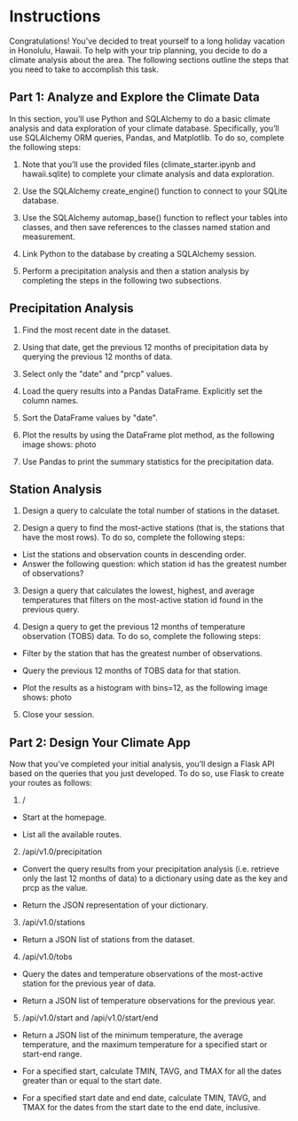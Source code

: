 
# Instructions
Congratulations! You've decided to treat yourself to a long holiday vacation in Honolulu, Hawaii. To help with your trip planning, you decide to do a climate analysis about the area. The following sections outline the steps that you need to take to accomplish this task.

## Part 1: Analyze and Explore the Climate Data
In this section, you’ll use Python and SQLAlchemy to do a basic climate analysis and data exploration of your climate database. Specifically, you’ll use SQLAlchemy ORM queries, Pandas, and Matplotlib. To do so, complete the following steps:

1. Note that you’ll use the provided files (climate_starter.ipynb and hawaii.sqlite) to complete your climate analysis and data exploration.

2. Use the SQLAlchemy create_engine() function to connect to your SQLite database.

3. Use the SQLAlchemy automap_base() function to reflect your tables into classes, and then save references to the classes named station and measurement.

4. Link Python to the database by creating a SQLAlchemy session.
5. Perform a precipitation analysis and then a station analysis by completing the steps in the following two subsections.

## Precipitation Analysis
1. Find the most recent date in the dataset.

2. Using that date, get the previous 12 months of precipitation data by querying the previous 12 months of data.

3. Select only the "date" and "prcp" values.

4. Load the query results into a Pandas DataFrame. Explicitly set the column names.

5. Sort the DataFrame values by "date".

6. Plot the results by using the DataFrame plot method, as the following image shows:
photo
7. Use Pandas to print the summary statistics for the precipitation data.

## Station Analysis
1. Design a query to calculate the total number of stations in the dataset.

2. Design a query to find the most-active stations (that is, the stations that have the most rows). To do so, complete the following steps:

  - List the stations and observation counts in descending order.
  - Answer the following question: which station id has the greatest number of observations?

3. Design a query that calculates the lowest, highest, and average temperatures that filters on the most-active station id found in the previous query.

4. Design a query to get the previous 12 months of temperature observation (TOBS) data. To do so, complete the following steps:

  - Filter by the station that has the greatest number of observations.

  - Query the previous 12 months of TOBS data for that station.

  - Plot the results as a histogram with bins=12, as the following image shows:
    photo
5. Close your session.

## Part 2: Design Your Climate App
Now that you’ve completed your initial analysis, you’ll design a Flask API based on the queries that you just developed. To do so, use Flask to create your routes as follows:

1. /

  - Start at the homepage.

  - List all the available routes.

2. /api/v1.0/precipitation

  - Convert the query results from your precipitation analysis (i.e. retrieve only the last 12 months of data) to a dictionary using date as the key and prcp as the value.

  - Return the JSON representation of your dictionary.

3. /api/v1.0/stations

  - Return a JSON list of stations from the dataset.
    
4. /api/v1.0/tobs

  - Query the dates and temperature observations of the most-active station for the previous year of data.

  - Return a JSON list of temperature observations for the previous year.

5. /api/v1.0/start and /api/v1.0/start/end

  - Return a JSON list of the minimum temperature, the average temperature, and the maximum temperature for a specified start or start-end range.

  - For a specified start, calculate TMIN, TAVG, and TMAX for all the dates greater than or equal to the start date.

  - For a specified start date and end date, calculate TMIN, TAVG, and TMAX for the dates from the start date to the end date, inclusive.





